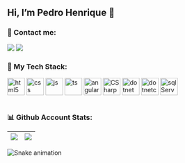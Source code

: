 ## Hi, I’m Pedro Henrique 👋

### 📱 Contact me:
<a href="https://www.linkedin.com/in/pedro-henrique-pereira-rodrigues-3221ab15a/"><img src="https://img.shields.io/badge/LinkedIn-0077B5?style=for-the-badge&logo=linkedin&logoColor=white"/></a>
<a href = "mailto:ph17092003@gmail.com"><img src="https://img.shields.io/badge/Gmail-D14836?style=for-the-badge&logo=gmail&logoColor=white" target="_blank"></a>

### 🚀 My Tech Stack:
  
<div style="display: inline_block">
  <img align="center" alt="html5" src="https://cdn.jsdelivr.net/gh/devicons/devicon/icons/html5/html5-original.svg" width="40" height="40" />
  <img align="center" alt="css" src="https://cdn.jsdelivr.net/gh/devicons/devicon/icons/css3/css3-original.svg" width="40" height="40" />
  <img align="center" alt="js" src="https://cdn.jsdelivr.net/gh/devicons/devicon/icons/javascript/javascript-original.svg" width="40" height="40" />
  <img align="center" alt="ts" src="https://cdn.jsdelivr.net/gh/devicons/devicon/icons/typescript/typescript-original.svg" width="40" height="40" />
  <img align="center" alt="angular" src="https://cdn.jsdelivr.net/gh/devicons/devicon/icons/angularjs/angularjs-original.svg" width="40" height="40" />
  <img align="center" alt="CSharp" src="https://cdn.jsdelivr.net/gh/devicons/devicon/icons/csharp/csharp-original.svg" width="40" height="40" />
  <img align="center" alt="dotnet" src="https://cdn.jsdelivr.net/gh/devicons/devicon/icons/dot-net/dot-net-original.svg" width="40" height="40" />
  <img align="center" alt="dotnetcore" src="https://cdn.jsdelivr.net/gh/devicons/devicon/icons/dotnetcore/dotnetcore-original.svg" width="40" height="40" />
  <img align="center" alt="sqlServer" src="https://cdn.jsdelivr.net/gh/devicons/devicon/icons/microsoftsqlserver/microsoftsqlserver-plain-wordmark.svg" width="40" height="40" />
</div><br/>

### 📊 Github Account Stats:
| ![](http://github-profile-summary-cards.vercel.app/api/cards/stats?username=Predoh1709&theme=github_dark) | ![](http://github-profile-summary-cards.vercel.app/api/cards/profile-details?username=Predoh1709&theme=github_dark) |
|:-:| :-: |

![Snake animation](https://github.com/Predoh1709/Predoh1709/blob/output/github-contribution-grid-snake.svg)
